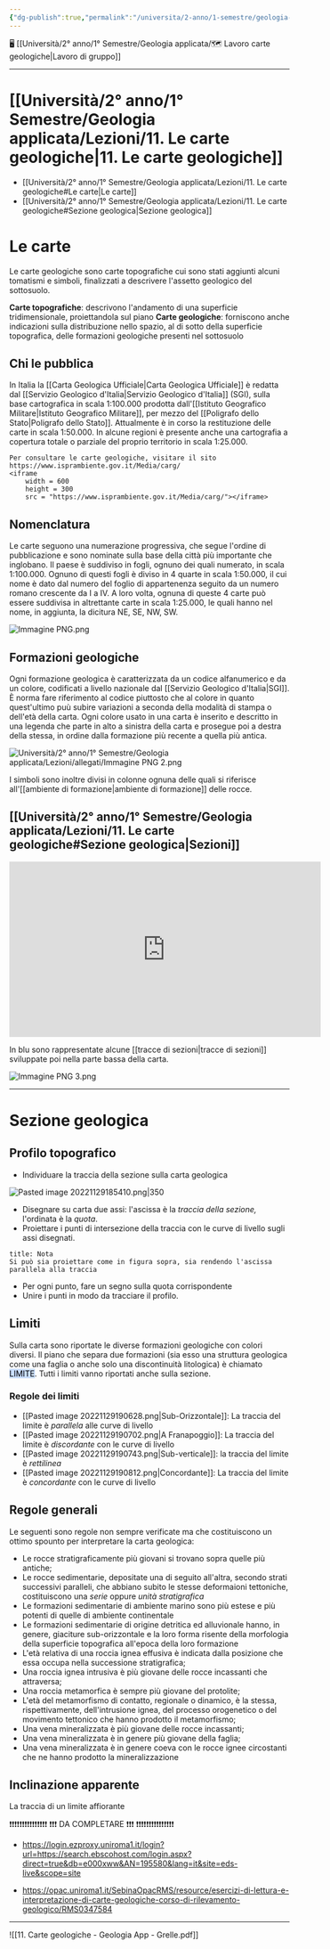 ```yaml
---
{"dg-publish":true,"permalink":"/universita/2-anno/1-semestre/geologia-applicata/lezioni/11-le-carte-geologiche/"}
---
```



🖥 [[Università/2° anno/1° Semestre/Geologia applicata/🗺 Lavoro carte geologiche\|Lavoro di gruppo]]

___

# [[Università/2° anno/1° Semestre/Geologia applicata/Lezioni/11. Le carte geologiche\|11. Le carte geologiche]]
- [[Università/2° anno/1° Semestre/Geologia applicata/Lezioni/11. Le carte geologiche#Le carte\|Le carte]]
- [[Università/2° anno/1° Semestre/Geologia applicata/Lezioni/11. Le carte geologiche#Sezione geologica\|Sezione geologica]]

# Le carte
Le carte geologiche sono carte topografiche cui sono stati aggiunti alcuni tomatismi e simboli, finalizzati a descrivere l'assetto geologico del sottosuolo. 

**Carte topografiche**: descrivono l'andamento di una superficie tridimensionale, proiettandola sul piano
**Carte geologiche**: forniscono anche indicazioni sulla distribuzione nello spazio, al di sotto della superficie topografica, delle formazioni geologiche presenti nel sottosuolo

## Chi le pubblica
In Italia la [[Carta Geologica Ufficiale\|Carta Geologica Ufficiale]] è redatta dal [[Servizio Geologico d'Italia\|Servizio Geologico d'Italia]] (SGI), sulla base cartografica in scala 1:100.000 prodotta dall'[[Istituto Geografico Militare\|Istituto Geografico Militare]], per mezzo del [[Poligrafo dello Stato\|Poligrafo dello Stato]].
Attualmente è in corso la restituzione delle carte in scala 1:50.000.
In alcune regioni è presente anche una cartografia a copertura totale o parziale del proprio territorio in scala 1:25.000.

```ad-tip
Per consultare le carte geologiche, visitare il sito
https://www.isprambiente.gov.it/Media/carg/
<iframe 
	width = 600
	height = 300
	src = "https://www.isprambiente.gov.it/Media/carg/"></iframe>
```

## Nomenclatura

Le carte seguono una numerazione progressiva, che segue l'ordine di pubblicazione e sono nominate sulla base della città più importante che inglobano. 
Il paese è suddiviso in fogli, ognuno dei quali numerato, in scala 1:100.000. Ognuno di questi fogli è diviso in 4 quarte in scala 1:50.000, il cui nome è dato dal numero del foglio di appartenenza seguito da un numero romano crescente da I a IV. A loro volta, ognuna di queste 4 carte può essere suddivisa in altrettante carte in scala 1:25.000, le quali hanno nel nome, in aggiunta, la dicitura NE, SE, NW, SW. 

![Immagine PNG.png](/img/user/Universit%C3%A0/2%C2%B0%20anno/1%C2%B0%20Semestre/Geologia%20applicata/Lezioni/allegati/Immagine%20PNG.png)

## Formazioni geologiche

Ogni formazione geologica è caratterizzata da un codice alfanumerico e da un colore, codificati a livello nazionale dal [[Servizio Geologico d'Italia\|SGI]]. È norma fare riferimento al codice piuttosto che al colore in quanto quest'ultimo puù subire variazioni a seconda della modalità di stampa o dell'età della carta. 
Ogni colore usato in una carta è inserito e descritto in una legenda che parte in alto a sinistra della carta e prosegue poi a destra della stessa, in ordine dalla formazione più recente a quella più antica.

![Università/2° anno/1° Semestre/Geologia applicata/Lezioni/allegati/Immagine PNG 2.png](/img/user/Universit%C3%A0/2%C2%B0%20anno/1%C2%B0%20Semestre/Geologia%20applicata/Lezioni/allegati/Immagine%20PNG%202.png)

I simboli sono inoltre divisi in colonne ognuna delle quali si riferisce all'[[ambiente di formazione\|ambiente di formazione]] delle rocce.

## [[Università/2° anno/1° Semestre/Geologia applicata/Lezioni/11. Le carte geologiche#Sezione geologica\|Sezioni]]

<iframe width="560" height="315" src="https://www.youtube.com/embed/4Cta0su9lsc" title="YouTube video player" frameborder="0" allow="accelerometer; autoplay; clipboard-write; encrypted-media; gyroscope; picture-in-picture; web-share" allowfullscreen></iframe>


In blu sono rappresentate alcune [[tracce di sezioni\|tracce di sezioni]] sviluppate poi nella parte bassa della carta.

![Immagine PNG 3.png](/img/user/Universit%C3%A0/2%C2%B0%20anno/1%C2%B0%20Semestre/Geologia%20applicata/Lezioni/allegati/Immagine%20PNG%203.png)


___
# Sezione geologica
## Profilo topografico
- Individuare la traccia della sezione sulla carta geologica

![Pasted image 20221129185410.png|350](/img/user/Universit%C3%A0/2%C2%B0%20anno/1%C2%B0%20Semestre/Geologia%20applicata/Lezioni/allegati/Pasted%20image%2020221129185410.png)

- Disegnare su carta due assi: l'ascissa è la *traccia della sezione,* l'ordinata è la *quota*.
- Proiettare i punti di intersezione della traccia con le curve di livello sugli assi disegnati.

```ad-note
title: Nota
Si può sia proiettare come in figura sopra, sia rendendo l'ascissa parallela alla traccia
```

- Per ogni punto, fare un segno sulla quota corrispondente
- Unire i punti in modo da tracciare il profilo. 
## Limiti

Sulla carta sono riportate le diverse formazioni geologiche con colori diversi. Il piano che separa due formazioni (sia esso una struttura geologica come una faglia o anche solo una discontinuità litologica) è chiamato <mark style="background: #ADCCFFA6;">LIMITE</mark>.
Tutti i limiti vanno riportati anche sulla sezione. 

### Regole dei limiti

- [[Pasted image 20221129190628.png|Sub-Orizzontale]]: La traccia del limite è *parallela* alle curve di livello
- [[Pasted image 20221129190702.png|A Franapoggio]]: La traccia del limite è *discordante* con le curve di livello
- [[Pasted image 20221129190743.png|Sub-verticale]]: la traccia del limite è *rettilinea*
- [[Pasted image 20221129190812.png|Concordante]]: La traccia del limite è *concordante* con le curve di livello

## Regole generali

Le seguenti sono regole non sempre verificate ma che costituiscono un ottimo spounto per interpretare la carta geologica:
- Le rocce stratigraficamente più giovani si trovano sopra quelle più antiche;
- Le rocce sedimentarie, depositate una di seguito all'altra, secondo strati successivi paralleli, che abbiano subito le stesse deformaioni tettoniche, costituiscono una *serie* oppure *unità stratigrafica*
- Le formazioni sedimentarie di ambiente marino sono più estese e più potenti di quelle di ambiente continentale
- Le formazioni sedimentarie di origine detritica ed alluvionale hanno, in genere, giaciture sub-orizzontale e la loro forma risente della morfologia della superficie topografica all'epoca della loro formazione
- L'età relativa di una roccia ignea effusiva è indicata dalla posizione che essa occupa nella successione stratigrafica;
- Una roccia ignea intrusiva è più giovane delle rocce incassanti che attraversa; 
- Una roccia metamorfica è sempre più giovane del protolite;
- L'età del metamorfismo di contatto, regionale o dinamico, è la stessa, rispettivamente, dell'intrusione ignea, del processo orogenetico o del movimento tettonico che hanno prodotto il metamorfismo;
- Una vena mineralizzata è più giovane delle rocce incassanti;
- Una vena mineralizzata è in genere più giovane della faglia;
- Una vena mineralizzata è in genere coeva con le rocce ignee circostanti che ne hanno prodotto la mineralizzazione

## Inclinazione apparente

La traccia di un limite affiorante

❗️❗️❗️❗️❗️❗️❗️❗️❗️❗️❗️❗️❗️❗️❗️
❗️❗️❗️  DA COMPLETARE  ❗️❗️❗️
❗️❗️❗️❗️❗️❗️❗️❗️❗️❗️❗️❗️❗️❗️❗️


- https://login.ezproxy.uniroma1.it/login?url=https://search.ebscohost.com/login.aspx?direct=true&db=e000xww&AN=195580&lang=it&site=eds-live&scope=site

- https://opac.uniroma1.it/SebinaOpacRMS/resource/esercizi-di-lettura-e-interpretazione-di-carte-geologiche-corso-di-rilevamento-geologico/RMS0347584

___

![[11. Carte geologiche - Geologia App - Grelle.pdf]]